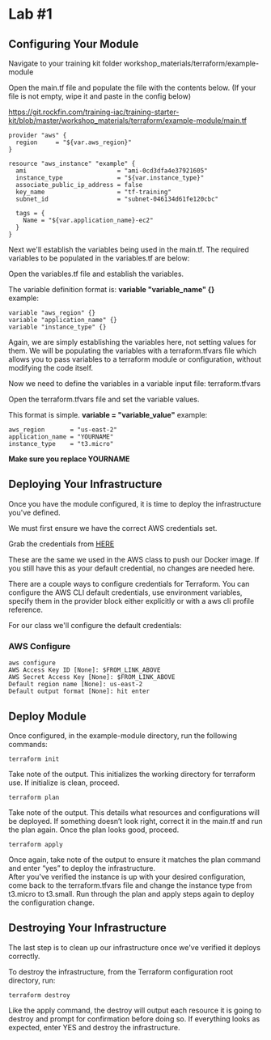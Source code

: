 # Lab #1

Configuring Your Module
------

Navigate to your training kit folder workshop_materials/terraform/example-module  

Open the main.tf file and populate the file with the contents below. (If your file is not empty, wipe it and paste in the config below)
 
https://git.rockfin.com/training-iac/training-starter-kit/blob/master/workshop_materials/terraform/example-module/main.tf

```hcl
provider "aws" {
  region     = "${var.aws_region}"
}

resource "aws_instance" "example" {
  ami                         = "ami-0cd3dfa4e37921605"
  instance_type               = "${var.instance_type}"
  associate_public_ip_address = false
  key_name                    = "tf-training"
  subnet_id                   = "subnet-046134d61fe120cbc"

  tags = {
    Name = "${var.application_name}-ec2"
  }
}
```  

Next we'll establish the variables being used in the main.tf.  The required variables to be populated in the variables.tf are below:  

Open the variables.tf file and establish the variables.  

The variable definition format is: **variable "variable_name" {}**  
example:   

```hcl
variable "aws_region" {}  
variable "application_name" {}
variable "instance_type" {}
```

Again, we are simply establishing the variables here, not setting values for them.  We will be populating the variables with a terraform.tfvars file which allows you to pass variables to a terraform module or configuration, without modifying the code itself.  

Now we need to define the variables in a variable input file: terraform.tfvars  

Open the terraform.tfvars file and set the variable values.  

This format is simple. **variable = "variable_value"**
example:     

```hcl
aws_region       = "us-east-2"
application_name = "YOURNAME"
instance_type    = "t3.micro"
```

**Make sure you replace YOURNAME**

Deploying Your Infrastructure
------

Once you have the module configured, it is time to deploy the infrastructure you've defined.  

We must first ensure we have the correct AWS credentials set.

Grab the credentials from [HERE](https://confluence/display/~JBilliau/AWS+Class)

These are the same we used in the AWS class to push our Docker image.  If you still have this as your default credential, no changes are needed here.

There are a couple ways to configure credentials for Terraform.  You can configure the AWS CLI default credentials, use environment variables, specify them in the provider block either explicitly or with a aws cli profile reference.

For our class we'll configure the default credentials:

### AWS Configure

```
aws configure
AWS Access Key ID [None]: $FROM_LINK_ABOVE
AWS Secret Access Key [None]: $FROM_LINK_ABOVE
Default region name [None]: us-east-2
Default output format [None]: hit enter
```

Deploy Module
------

Once configured, in the example-module directory, run the following commands:    

```
terraform init 
```

Take note of the output.  This initializes the working directory for terraform use.  If initialize is clean, proceed.  

```
terraform plan 
```

Take note of the output.  This details what resources and configurations will be deployed.  If something doesn’t look right, correct it in the main.tf and run the plan again.  Once the plan looks good, proceed.  

```
terraform apply  
```

Once again, take note of the output to ensure it matches the plan command and enter “yes” to deploy the infrastructure.   
After you've verified the instance is up with your desired configuration, come back to the terraform.tfvars file and change the instance type from t3.micro to t3.small.  Run through the plan and apply steps again to deploy the configuration change.  
  

Destroying Your Infrastructure
------

The last step is to clean up our infrastructure once we've verified it deploys correctly.  
  
To destroy the infrastructure, from the Terraform configuration root directory, run:
  
```
terraform destroy
```  
  
Like the apply command, the destroy will output each resource it is going to destroy and prompt for confirmation before doing so.  If everything looks as expected, enter YES and destroy the infrastructure. 
